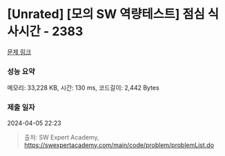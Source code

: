 # [Unrated] [모의 SW 역량테스트] 점심 식사시간 - 2383 

[문제 링크](https://swexpertacademy.com/main/code/problem/problemDetail.do?contestProbId=AV5-BEE6AK0DFAVl) 

### 성능 요약

메모리: 33,228 KB, 시간: 130 ms, 코드길이: 2,442 Bytes

### 제출 일자

2024-04-05 22:23



> 출처: SW Expert Academy, https://swexpertacademy.com/main/code/problem/problemList.do